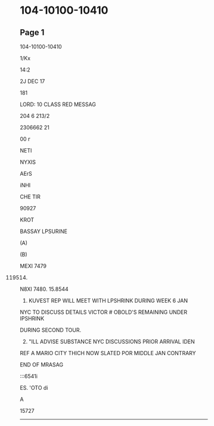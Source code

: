 # 104-10100-10410

## Page 1

104-10100-10410

1/Kx

14:2

2J DEC 17

181

LORD: 10 CLASS RED MESSAG

204 6 213/2

2306662 21

00 г

NETI

NYXIS

AErS

iNHI

CHE TIR

90927

KROT

BASSAY LPSURINE

(A)

(B)

MEXI 7479

119514)

N8XI 7480. 15.8544

1. KUVEST REP WILL MEET WITH LPSHRINK DURING WEEK 6 JAN

NYC TO DISCUSS DETAILS VICTOR # OBOLD'S REMAINING UNDER IPSHRINK

DURING SECOND TOUR.

2. "ILL ADVISE SUBSTANCE NYC DISCUSSIONS PRIOR ARRIVAL IDEN

REF A MARIO CITY THICH NOW SLATED POR MIDDLE JAN CONTRARY

END OF MRASAG

:::6541i

ES. 'OTO di

A

15727

---


